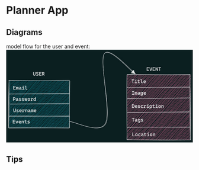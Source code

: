 # Planner App


## Diagrams

model flow for the user and event:
![fig51](./docs/fig51.png)


## Tips

